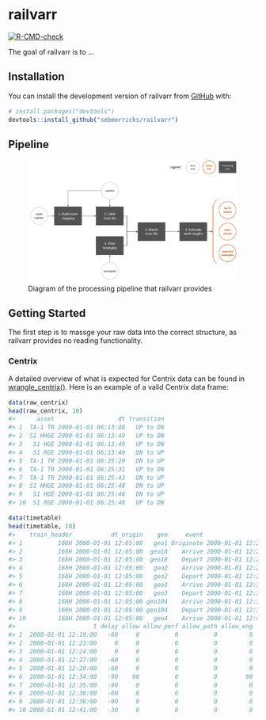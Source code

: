 
<!-- README.md is generated from README.Rmd. Please edit that file -->

# railvarr

<!-- badges: start -->

[![R-CMD-check](https://github.com/sebmerricks/railvarr/actions/workflows/R-CMD-check.yaml/badge.svg)](https://github.com/sebmerricks/railvarr/actions/workflows/R-CMD-check.yaml)
<!-- badges: end -->

The goal of railvarr is to …

## Installation

You can install the development version of railvarr from
[GitHub](https://github.com/) with:

``` r
# install.packages("devtools")
devtools::install_github("sebmerricks/railvarr")
```

## Pipeline

<figure>
<img src="man/figures/README-pipeline.PNG"
alt="Diagram of the processing pipeline that railvarr provides" />
<figcaption aria-hidden="true">Diagram of the processing pipeline that
railvarr provides</figcaption>
</figure>

## Getting Started

The first step is to massge your raw data into the correct structure, as
railvarr provides no reading functionality.

### Centrix

A detailed overview of what is expected for Centrix data can be found in
[wrangle_centrix()](https://sebmerricks.github.io/railvarr/reference/wrangle_centrix.html).
Here is an example of a valid Centrix data frame:

``` r
data(raw_centrix)
head(raw_centrix, 10)
#>      asset                  dt transition
#> 1  TA-1 TR 2000-01-01 06:13:48   UP to DN
#> 2  S1 HHGE 2000-01-01 06:13:49   UP to DN
#> 3   S1 HGE 2000-01-01 06:13:49   UP to DN
#> 4   S1 RGE 2000-01-01 06:13:49   DN to UP
#> 5  TA-1 TR 2000-01-01 06:25:29   DN to UP
#> 6  TA-1 TR 2000-01-01 06:25:31   UP to DN
#> 7  TA-1 TR 2000-01-01 06:25:43   DN to UP
#> 8  S1 HHGE 2000-01-01 06:25:48   DN to UP
#> 9   S1 HGE 2000-01-01 06:25:48   DN to UP
#> 10  S1 RGE 2000-01-01 06:25:48   UP to DN
```

``` r
data(timetable)
head(timetable, 10)
#>    train_header           dt_origin    geo     event                 wtt
#> 1          168H 2000-01-01 12:05:00   geo1 Originate 2000-01-01 12:20:00
#> 2          168H 2000-01-01 12:05:00  geo18    Arrive 2000-01-01 12:23:00
#> 3          168H 2000-01-01 12:05:00  geo18    Depart 2000-01-01 12:24:00
#> 4          168H 2000-01-01 12:05:00   geo2    Arrive 2000-01-01 12:28:00
#> 5          168H 2000-01-01 12:05:00   geo2    Depart 2000-01-01 12:29:00
#> 6          168H 2000-01-01 12:05:00   geo3    Arrive 2000-01-01 12:35:30
#> 7          168H 2000-01-01 12:05:00   geo3    Depart 2000-01-01 12:36:30
#> 8          168H 2000-01-01 12:05:00 geo104    Arrive 2000-01-01 12:39:00
#> 9          168H 2000-01-01 12:05:00 geo104    Depart 2000-01-01 12:39:30
#> 10         168H 2000-01-01 12:05:00   geo4    Arrive 2000-01-01 12:41:30
#>                      t delay allow allow_perf allow_path allow_eng
#> 1  2000-01-01 12:19:00   -60     0          0          0         0
#> 2  2000-01-01 12:23:00     0     0          0          0         0
#> 3  2000-01-01 12:24:00     0     0          0          0         0
#> 4  2000-01-01 12:27:00   -60     0          0          0         0
#> 5  2000-01-01 12:28:00   -60     0          0          0         0
#> 6  2000-01-01 12:34:00   -90    90          0          0        90
#> 7  2000-01-01 12:35:00   -90     0          0          0         0
#> 8  2000-01-01 12:38:00   -60     0          0          0         0
#> 9  2000-01-01 12:38:00   -90     0          0          0         0
#> 10 2000-01-01 12:41:00   -30     0          0          0         0
```
